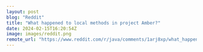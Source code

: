```yaml
---
layout: post
blog: "Reddit"
title: "What happened to local methods in project Amber?"
date: 2024-02-15T16:20:54Z
image: images/reddit.png
remote_url: "https://www.reddit.com/r/java/comments/1arj8xp/what_happened_to_local_methods_in_project_amber/"
---
```

